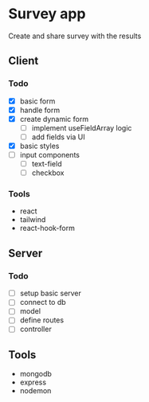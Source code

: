 # Survey app

Create and share survey with the results

## Client

### Todo

- [x] basic form
- [x] handle form
- [x] create dynamic form
  - [ ] implement useFieldArray logic
  - [ ] add fields via UI
- [x] basic styles
- [ ] input components
  - [ ] text-field
  - [ ] checkbox

### Tools

- react
- tailwind
- react-hook-form

## Server

### Todo

- [ ] setup basic server
- [ ] connect to db
- [ ] model
- [ ] define routes
- [ ] controller

## Tools

- mongodb
- express
- nodemon
